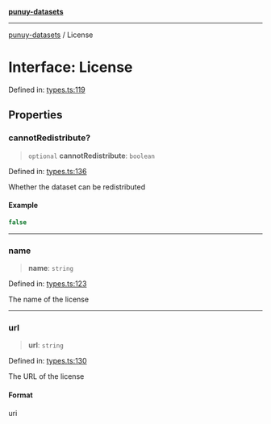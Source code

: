 [**punuy-datasets**](../README.md)

***

[punuy-datasets](../README.md) / License

# Interface: License

Defined in: [types.ts:119](https://github.com/andrefs/punuy-datasets/blob/3413d5c3c99ff7a5f3e3119e9e49982cd29a4de8/src/lib/types.ts#L119)

## Properties

### cannotRedistribute?

> `optional` **cannotRedistribute**: `boolean`

Defined in: [types.ts:136](https://github.com/andrefs/punuy-datasets/blob/3413d5c3c99ff7a5f3e3119e9e49982cd29a4de8/src/lib/types.ts#L136)

Whether the dataset can be redistributed

#### Example

```ts
false
```

***

### name

> **name**: `string`

Defined in: [types.ts:123](https://github.com/andrefs/punuy-datasets/blob/3413d5c3c99ff7a5f3e3119e9e49982cd29a4de8/src/lib/types.ts#L123)

The name of the license

***

### url

> **url**: `string`

Defined in: [types.ts:130](https://github.com/andrefs/punuy-datasets/blob/3413d5c3c99ff7a5f3e3119e9e49982cd29a4de8/src/lib/types.ts#L130)

The URL of the license

#### Format

uri
